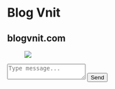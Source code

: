<!DOCTYPE html>
<html xmlns='http://www.w3.org/1999/xhtml' xmlns:b='http://www.google.com/2005/gml/b' xmlns:data='http://www.google.com/2005/gml/data' xmlns:expr='http://www.google.com/2005/gml/expr'>
<head>
<link href='https://www.blogger.com/static/v1/widgets/2549344219-widget_css_bundle.css' rel='stylesheet' type='text/css'/>
<link href='https://i.imgur.com/01gikK4.png' rel='icon' type='image/x-icon'/>
<meta content='width=device-width, initial-scale=1' name='viewport'/>
<link href='https://cdnjs.cloudflare.com/ajax/libs/normalize/5.0.0/normalize.min.css' rel='stylesheet'/>
<link href='https://fonts.googleapis.com/css?family=Open+Sans' rel='stylesheet'/>
<link href='https://cdnjs.cloudflare.com/ajax/libs/malihu-custom-scrollbar-plugin/3.1.3/jquery.mCustomScrollbar.min.css' rel='stylesheet'/>
<link href='https://index.leanhduc.pro.vn/botchat/style.css' rel='stylesheet'/>
<script type='text/javascript'>
//<![CDATA[
function loadCSS(e, t, n) { "use strict"; var i = window.document.createElement("link"); var o = t || window.document.getElementsByTagName("script")[0]; i.rel = "stylesheet"; i.href = e; i.media = "only x"; o.parentNode.insertBefore(i, o); setTimeout(function () { i.media = n || "all" }) }
loadCSS("https://use.fontawesome.com/releases/v5.1.0/css/all.css");loadCSS("https://fonts.googleapis.com/css?family=Roboto:300,400,500,700|Roboto+Condensed:300,400,700|Roboto+Slab:400,500,700");loadCSS("//cdn.jsdelivr.net/gh/hung1001/blog@c30405f/smart/lib/font-awesome/css/all.css");loadCSS("https://maxcdn.bootstrapcdn.com/font-awesome/4.7.0/css/font-awesome.min.css");loadCSS("https://fonts.googleapis.com/css?family=Open+Sans:300,300i,400,400i,600,600i,700,700i,800,800i&amp;subset=cyrillic,cyrillic-ext,greek,greek-ext,latin-ext,vietnamese");loadCSS("https://fonts.googleapis.com/css?family=Roboto:100,100i,300,300i,400,400i,500,500i,700,700i,900,900i&amp;subset=cyrillic,cyrillic-ext,greek,greek-ext,latin-ext,vietnamese");
//]]>
</script>
  <title>
Blog Vnit | Chat Bot
</title>
<!-- Bắt đầu viết Css cho web -->
<style id='page-skin-1' type='text/css'><!--
/* Chèn CSS vào đây */

--></style>

</head>
<!-- Bắt đầu phần hiển thị trên web -->
<body>
<style>
html,body{cursor:url("https://i.imgur.com/5v5M8gh.png"), auto;}
a:hover{cursor:url("https://i.imgur.com/IXULuQ1.png"), auto;}
</style>
<div class='chat'>
<div class='chat-title'>
<h1>Blog Vnit</h1>
<h2>blogvnit.com</h2>
<figure class='avatar'>
<img src='https://i.imgur.com/FvP92uC.png'/></figure>
</div>
<div class='messages'>
<div class='messages-content'></div>
</div>
<div class='message-box'>
<textarea class='message-input' placeholder='Type message...' type='text'></textarea>
<button class='message-submit' type='submit'>Send</button>
</div>
</div>
<div class='bg'></div>
<!-- partial -->
<script src='https://cdnjs.cloudflare.com/ajax/libs/jquery/2.1.3/jquery.min.js'></script>
<script src='https://cdnjs.cloudflare.com/ajax/libs/malihu-custom-scrollbar-plugin/3.1.3/jquery.mCustomScrollbar.concat.min.js'></script>
<script>
var $messages = $('.messages-content'),
    d, h, m,
    i = 0;

$(window).load(function() {
  $messages.mCustomScrollbar();
  setTimeout(function() {
    fakeMessage();
  }, 100);
});

function updateScrollbar() {
  $messages.mCustomScrollbar("update").mCustomScrollbar('scrollTo', 'bottom', {
    scrollInertia: 10,
    timeout: 0
  });
}

function setDate(){
  d = new Date()
  if (m != d.getMinutes()) {
    m = d.getMinutes();
    $('<div class="timestamp">' + d.getHours() + ':' + m + '</div>').appendTo($('.message:last'));
  }
}

function insertMessage() {
  msg = $('.message-input').val();
  if ($.trim(msg) == '') {
    return false;
  }
  $('<div class="message message-personal">' + msg + '</div>').appendTo($('.mCSB_container')).addClass('new');
  setDate();
  $('.message-input').val(null);
  updateScrollbar();
  setTimeout(function() {
    fakeMessage();
  }, 1000 + (Math.random() * 20) * 100);
}

$('.message-submit').click(function() {
  insertMessage();
});

$(window).on('keydown', function(e) {
  if (e.which == 13) {
    insertMessage();
    return false;
  }
})

var Fake = [
  'Hi there, I\'m Fabio and you?',
  'Nice to meet you',
  'How are you?',
  'Not too bad, thanks',
  'What do you do?',
  'That\'s awesome',
  'Codepen is a nice place to stay',
  'I think you\'re a nice person',
  'Why do you think that?',
  'Can you explain?',
  'Anyway I\'ve gotta go now',
  'It was a pleasure chat with you',
  'Time to make a new codepen',
  'Bye',
  ':)'
]

function fakeMessage() {
  if ($('.message-input').val() != '') {
    return false;
  }
  $('<div class="message loading new"><figure class="avatar"><img src="https://i.imgur.com/FvP92uC.png" /></figure><span></span></div>').appendTo($('.mCSB_container'));
  updateScrollbar();

  setTimeout(function() {
    $('.message.loading').remove();
    $('<div class="message new"><figure class="avatar"><img src="https://i.imgur.com/FvP92uC.png" /></figure>' + Fake[i] + '</div>').appendTo($('.mCSB_container')).addClass('new');
    setDate();
    updateScrollbar();
    i++;
  }, 1000 + (Math.random() * 20) * 100);

}  
</script>
<div class='navbar no-items section' id='navbar'></div>
<script src='//javascript.leanhduc.pro.vn/drop_heart.js'></script>
</body>
<!-- Kết thúc phần hiển thị trên web -->
</html>
